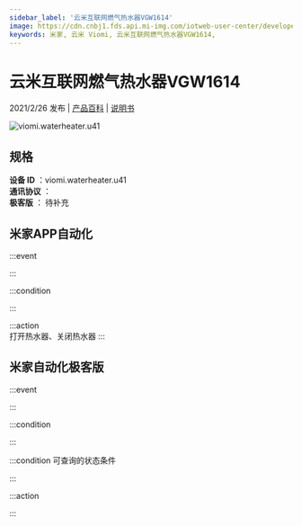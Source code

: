 ```yaml
---
sidebar_label: '云米互联网燃气热水器VGW1614'
image: https://cdn.cnbj1.fds.api.mi-img.com/iotweb-user-center/developer_16790489391734WRbUX2j.png?GalaxyAccessKeyId=AKVGLQWBOVIRQ3XLEW&Expires=9223372036854775807&Signature=+ZhZKvHLk0G0DASMjFgFPFl2ieI=
keywords: 米家, 云米 Viomi, 云米互联网燃气热水器VGW1614, 
---
```

# 云米互联网燃气热水器VGW1614

2021/2/26 发布 | [产品百科](https://home.mi.com/webapp/content/baike/product/index.html?model=viomi.waterheater.u41/) | [说明书](https://home.mi.com/views/introduction.html?model=viomi.waterheater.u41&region=cn)

![viomi.waterheater.u41](https://cdn.cnbj1.fds.api.mi-img.com/iotweb-user-center/developer_16790489391734WRbUX2j.png?GalaxyAccessKeyId=AKVGLQWBOVIRQ3XLEW&Expires=9223372036854775807&Signature=+ZhZKvHLk0G0DASMjFgFPFl2ieI=)

## 规格  
> 
**设备 ID** ：viomi.waterheater.u41  
**通讯协议** ：  
**极客版**  ： 待补充 


## 米家APP自动化  

:::event  

:::

:::condition  

:::

:::action   
打开热水器、关闭热水器
:::

## 米家自动化极客版  

:::event  

:::

:::condition  

:::

:::condition 可查询的状态条件  

:::

:::action  

:::

        
